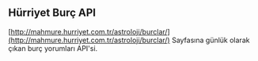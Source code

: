 ## Hürriyet Burç API
[http://mahmure.hurriyet.com.tr/astroloji/burclar/](http://mahmure.hurriyet.com.tr/astroloji/burclar/) Sayfasına günlük olarak çıkan burç yorumları API'si.

